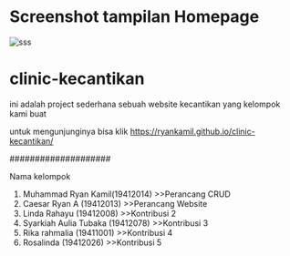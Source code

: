 # Screenshot tampilan Homepage

![sss](https://user-images.githubusercontent.com/74499556/142659568-4d71fbaf-8440-4553-b4f8-12dabea36947.png)

# clinic-kecantikan

ini adalah project sederhana sebuah website kecantikan yang kelompok kami buat

untuk mengunjunginya bisa klik https://ryankamil.github.io/clinic-kecantikan/

####################

Nama kelompok

1. Muhammad Ryan Kamil(19412014) >>Perancang CRUD
2. Caesar Ryan A (19412013) >>Perancang Website
3. Linda Rahayu (19412008) >>Kontribusi 2
4. Syarkiah Aulia Tubaka (19412078) >>Kontribusi 3
5. Rika rahmalia (19411001) >>Kontribusi 4
6. Rosalinda (19412026) >>Kontribusi 5
